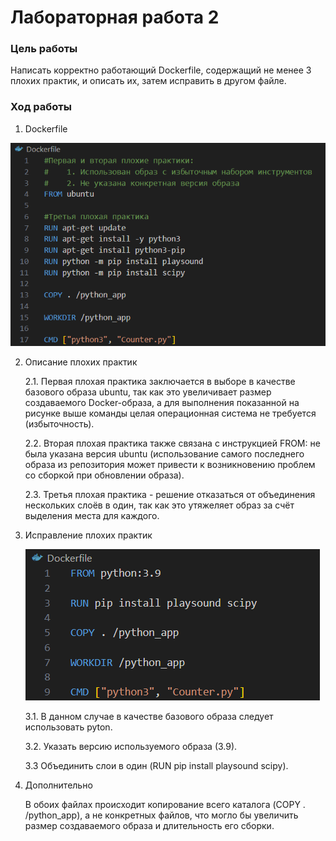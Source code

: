 # Лабораторная работа 2

### Цель работы

Написать корректно работающий Dockerfile, содержащий не менее 3 плохих практик, и описать их, затем исправить в другом файле.

### Ход работы

1. Dockerfile

![Alt text](./images/Bad-1.png)

2. Описание плохих практик 
    
    2.1. Первая плохая практика заключается в выборе в качестве базового образа ubuntu, так как это увеличивает размер создаваемого Docker-образа, а для выполнения показанной на рисунке выше команды целая операционная система не требуется (избыточность).
    
    2.2. Вторая плохая практика также связана с инструкцией FROM: не была указана версия ubuntu (использование самого последнего образа из репозитория может привести к возникновению проблем со сборкой при обновлении образа).

    2.3. Третья плохая практика - решение отказаться от объединения нескольких слоёв в один, так как это утяжеляет образ за счёт выделения места для каждого.

3. Исправление плохих практик

    ![Alt text](./images/Good.png)

    3.1. В данном случае в качестве базового образа следует использовать pyton.

    3.2. Указать версию используемого образа (3.9).

    3.3 Объединить слои в один (RUN pip install playsound scipy).

4. Дополнительно

   В обоих файлах происходит копирование всего каталога (COPY . /python_app), а не конкретных файлов, что могло бы увеличить размер создаваемого образа и длительность его сборки.
